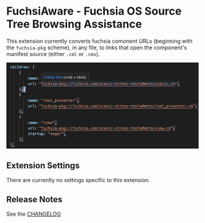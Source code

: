 # FuchsiAware - Fuchsia OS Source Tree Browsing Assistance

This extension currently converts fuchsia comonent URLs (beginning with the
`fuchsia-pkg` scheme), in any file, to links that open the component's manifest
source (either `.cml` or `.cmx`).

![example](images/preview.png)

## Extension Settings

There are currently no settings specific to this extension.

## Release Notes

See the [CHANGELOG](CHANGELOG.md)
